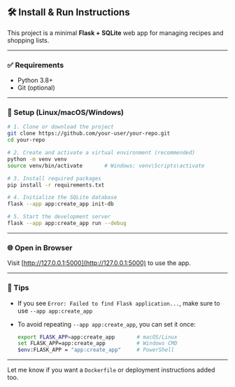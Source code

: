 
## 🛠️ Install & Run Instructions

This project is a minimal **Flask + SQLite** web app for managing recipes and shopping lists.

---

### ✅ Requirements

* Python 3.8+
* Git (optional)

---

### 🚀 Setup (Linux/macOS/Windows)

```bash
# 1. Clone or download the project
git clone https://github.com/your-user/your-repo.git
cd your-repo

# 2. Create and activate a virtual environment (recommended)
python -m venv venv
source venv/bin/activate       # Windows: venv\Scripts\activate

# 3. Install required packages
pip install -r requirements.txt

# 4. Initialize the SQLite database
flask --app app:create_app init-db

# 5. Start the development server
flask --app app:create_app run --debug
```

---

### 🌐 Open in Browser

Visit [http://127.0.0.1:5000](http://127.0.0.1:5000) to use the app.

---

### 🧪 Tips

* If you see `Error: Failed to find Flask application...`, make sure to use `--app app:create_app`
* To avoid repeating `--app app:create_app`, you can set it once:

  ```bash
  export FLASK_APP=app:create_app       # macOS/Linux
  set FLASK_APP=app:create_app          # Windows CMD
  $env:FLASK_APP = "app:create_app"     # PowerShell
  ```

---

Let me know if you want a `Dockerfile` or deployment instructions added too.

